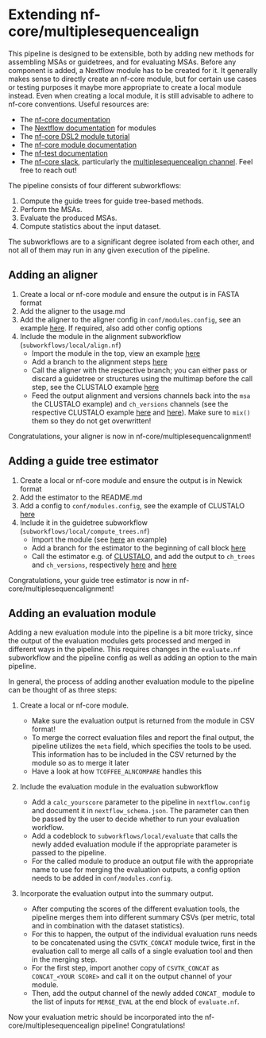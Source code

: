 # Extending nf-core/multiplesequencealign

This pipeline is designed to be extensible, both by adding new methods for assembling MSAs or guidetrees, and for evaluating MSAs.
Before any component is added, a Nextflow module has to be created for it.
It generally makes sense to directly create an nf-core module, but for certain use cases or testing purposes it maybe more appropriate to create a local module instead.
Even when creating a local module, it is still advisable to adhere to nf-core conventions.
Useful resources are:

- The [nf-core documentation](https://nf-co.re/docs/usage/tutorials/nf_core_usage_tutorial)
- The [Nextflow documentation](https://www.nextflow.io/docs/latest/module.html) for modules
- The [nf-core DSL2 module tutorial](https://nf-co.re/docs/contributing/tutorials/dsl2_modules_tutorial)
- The [nf-core module documentation](https://nf-co.re/docs/contributing/modules)
- The [nf-test documentation](https://code.askimed.com/nf-test/docs/getting-started/)
- The [nf-core slack](https://nf-co.re/join), particularly the [multiplesequencealign channel](https://nfcore.slack.com/archives/C05LZ7EAYGK). Feel free to reach out!

The pipeline consists of four different subworkflows:

1. Compute the guide trees for guide tree-based methods.
2. Perform the MSAs.
3. Evaluate the produced MSAs.
4. Compute statistics about the input dataset.

The subworkflows are to a significant degree isolated from each other, and not all of them may run in any given execution of the pipeline.

## Adding an aligner

1. Create a local or nf-core module and ensure the output is in FASTA format
2. Add the aligner to the usage.md
3. Add the aligner to the aligner config in `conf/modules.config`, see an example [here](https://github.com/nf-core/multiplesequencealign/blob/000ef2a535ed246ff89c7cd93afaca53879af3ef/conf/modules.config#L113). If required, also add other config options
4. Include the module in the alignment subworkflow (`subworkflows/local/align.nf`)
   - Import the module in the top, view an example [here](https://github.com/nf-core/multiplesequencealign/blob/000ef2a535ed246ff89c7cd93afaca53879af3ef/subworkflows/local/align.nf#L9)
   - Add a branch to the alignment steps [here](https://github.com/nf-core/multiplesequencealign/blob/000ef2a535ed246ff89c7cd93afaca53879af3ef/subworkflows/local/align.nf#L73-L85)
   - Call the aligner with the respective branch; you can either pass or discard a guidetree or structures using the multimap before the call step, see the CLUSTALO example [here](https://github.com/nf-core/multiplesequencealign/blob/000ef2a535ed246ff89c7cd93afaca53879af3ef/subworkflows/local/align.nf#L104-L113)
   - Feed the output alignment and versions channels back into the `msa` the CLUSTALO example) and `ch_versions` channels (see the respective CLUSTALO example [here](https://github.com/nf-core/multiplesequencealign/blob/000ef2a535ed246ff89c7cd93afaca53879af3ef/subworkflows/local/align.nf#L113) and [here](https://github.com/nf-core/multiplesequencealign/blob/000ef2a535ed246ff89c7cd93afaca53879af3ef/subworkflows/local/align.nf#L112)). Make sure to `mix()` them so they do not get overwritten!

Congratulations, your aligner is now in nf-core/multiplesequencalignment!

## Adding a guide tree estimator

1. Create a local or nf-core module and ensure the output is in Newick format
2. Add the estimator to the README.md
3. Add a config to `conf/modules.config`, see the example of CLUSTALO [here](https://github.com/nf-core/multiplesequencealign/blob/000ef2a535ed246ff89c7cd93afaca53879af3ef/conf/modules.config#L82-L91)
4. Include it in the guidetree subworkflow (`subworkflows/local/compute_trees.nf`)
   - Import the module (see [here](https://github.com/nf-core/multiplesequencealign/blob/000ef2a535ed246ff89c7cd93afaca53879af3ef/subworkflows/local/compute_trees.nf#L6) an example)
   - Add a branch for the estimator to the beginning of call block [here](https://github.com/nf-core/multiplesequencealign/blob/000ef2a535ed246ff89c7cd93afaca53879af3ef/subworkflows/local/compute_trees.nf#L26-L28)
   - Call the estimator e.g. of [CLUSTALO](https://github.com/nf-core/multiplesequencealign/blob/000ef2a535ed246ff89c7cd93afaca53879af3ef/subworkflows/local/compute_trees.nf#L36), and add the output to `ch_trees` and `ch_versions`, respectively [here](https://github.com/nf-core/multiplesequencealign/blob/000ef2a535ed246ff89c7cd93afaca53879af3ef/subworkflows/local/compute_trees.nf#L37) and [here](https://github.com/nf-core/multiplesequencealign/blob/000ef2a535ed246ff89c7cd93afaca53879af3ef/subworkflows/local/compute_trees.nf#L38)

Congratulations, your guide tree estimator is now in nf-core/multiplesequencalignment!

## Adding an evaluation module

Adding a new evaluation module into the pipeline is a bit more tricky, since the output of the evaluation modules gets processed and merged in different ways in the pipeline.
This requires changes in the `evaluate.nf` subworkflow and the pipeline config as well as adding an option to the main pipeline.

In general, the process of adding another evaluation module to the pipeline can be thought of as three steps:

1. Create a local or nf-core module.

   - Make sure the evaluation output is returned from the module in CSV format!
   - To merge the correct evaluation files and report the final output, the pipeline utilizes the `meta` field, which specifies the tools to be used. This information has to be included in the CSV returned by the module so as to merge it later
   - Have a look at how `TCOFFEE_ALNCOMPARE` handles this

2. Include the evaluation module in the evaluation subworkflow

   - Add a `calc_yourscore` parameter to the pipeline in `nextflow.config` and document it in `nextflow_schema.json`. The parameter can then be passed by the user to decide whether to run your evaluation workflow.
   - Add a codeblock to `subworkflows/local/evaluate` that calls the newly added evaluation module if the appropriate parameter is passed to the pipeline.
   - For the called module to produce an output file with the appropriate name to use for merging the evaluation outputs, a config option needs to be added in `conf/modules.config`.

3. Incorporate the evaluation output into the summary output.

   - After computing the scores of the different evaluation tools, the pipeline merges them into different summary CSVs (per metric, total and in combination with the dataset statistics).
   - For this to happen, the output of the individual evaluation runs needs to be concatenated using the `CSVTK_CONCAT` module twice, first in the evaluation call to merge all calls of a single evaluation tool and then in the merging step.
   - For the first step, import another copy of `CSVTK_CONCAT` as `CONCAT_<YOUR SCORE>` and call it on the output channel of your module.
   - Then, add the output channel of the newly added `CONCAT_` module to the list of inputs for `MERGE_EVAL` at the end block of `evaluate.nf`.

Now your evaluation metric should be incorporated into the nf-core/multiplesequencealign pipeline!
Congratulations!
